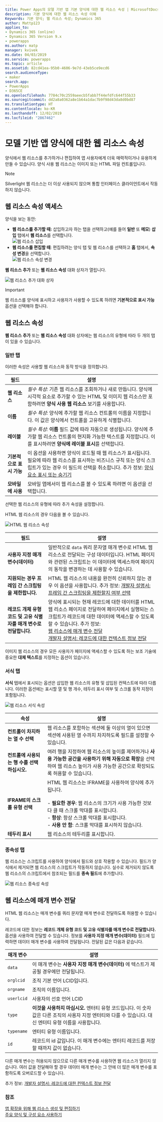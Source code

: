 ```yaml
---
title: Power Apps의 모델 기반 앱 기본 양식에 대한 웹 리소스 속성 | MicrosoftDocs
description: 기본 양식에 대한 웹 리소스 속성 이해
Keywords: 기본 양식; 웹 리소스 속성; Dynamics 365
author: Mattp123
applies_to:
- Dynamics 365 (online)
- Dynamics 365 Version 9.x
- powerapps
ms.author: matp
manager: kvivek
ms.date: 04/03/2019
ms.service: powerapps
ms.topic: article
ms.assetid: 82cd41ea-95b0-4606-9e7d-43eb5ce9ecd6
search.audienceType:
- maker
search.app:
- PowerApps
- D365CE
ms.openlocfilehash: 7784c70c2559aeecb5fabb7f44efdfc644f55b33
ms.sourcegitcommit: dd2a8a0362a8e1b64a1dac7b9f98d43da8d0bd87
ms.translationtype: HT
ms.contentlocale: ko-KR
ms.lasthandoff: 12/02/2019
ms.locfileid: "2867462"
---
```

# <a name="web-resource-properties-for-model-driven-app-forms"></a>모델 기반 앱 양식에 대한 웹 리소스 속성

양식에서 웹 리소스를 추가하거나 편집하여 앱 사용자에게 더욱 매력적이거나 유용하게 만들 수 있습니다. 양식 사용 웹 리소스는 이미지 또는 HTML 파일 컨트롤입니다.

> [!NOTE]
> Silverlight 웹 리소스는 더 이상 사용되지 않으며 통합 인터페이스 클라이언트에서 작동하지 않습니다.

## <a name="access-web-resource-properties"></a>웹 리소스 속성 액세스

양식을 보는 동안:
- **웹 리소스를 추가할 때:** 삽입하고자 하는 탭을 선택하고(예를 들어 **일반** 또 **메모**) **삽입** 탭에서 **웹 리소스**를 선택합니다.<br />![웹 리소스 삽입](media/insert-web-resource.png)
- **웹 리소스를 편집할 때**: 편집하려는 양식 탭 및 웹 리소스를 선택하고 **홈** 탭에서, **속성 변경**을 선택합니다. <br />![웹 리소스 속성 변경](media/web-resource-change-properties.png)

**웹 리소스 추가** 또는 **웹 리소스 속성** 대화 상자가 열립니다.

![웹 리소스 추가 대화 상자](media/add-web-resource-dialog.png)

> [!IMPORTANT]
> 웹 리소스를 양식에 표시하고 사용자가 사용할 수 있도록 하려면 **기본적으로 표시 가능** 옵션을 선택해야 합니다.

## <a name="web-resource-properties"></a>웹 리소스 속성

 **웹 리소스 추가** 또는 **웹 리소스 속성** 대화 상자에는 웹 리소스의 유형에 따라 두 개의 탭이 있을 수 있습니다.

### <a name="general-tab"></a>일반 탭

이러한 속성은 사용할 웹 리소스와 동작 방식을 정의합니다.

|필드|설명|
|--|--|
|**웹 리소스**|*필수 특성:* 기존 웹 리소스를 조회하거나 새로 만듭니다. 양식에 시각적 요소로 추가할 수 있는 HTML 및 이미지 웹 리소스만 포함하려면 **양식 사용 웹 리소스** 보기를 사용합니다.|
|**이름**|*필수 특성:* 양식에 추가할 웹 리소스 컨트롤의 이름을 지정합니다. 이 값은 양식에서 컨트롤을 고유하게 식별합니다.|
|**레이블**|*필수 특성:* **이름** 필드 값에 따라 자동으로 생성됩니다. 양식에 추가할 웹 리소스 컨트롤의 현지화 가능한 텍스트를 지정합니다. 이 를 표시하려면 **양식에 레이블 표시**를 선택합니다.|
|**기본적으로 표시 가능**|이 옵션을 사용하면 양식이 로드될 때 웹 리소스가 표시됩니다. 필요에 따라 웹 리소스를 표시하는 비즈니스 규칙 또는 양식 스크립트가 있는 경우 이 필드의 선택을 취소합니다. 추가 정보: [양식 요소 표시 또는 숨기기](visibility-options-legacy.md)|
|**모바일에 사용**|모바일 앱에서이 웹 리소스를 볼 수 있도록 하려면 이 옵션을 선택합니다.|

선택한 웹 리소스의 유형에 따라 추가 속성을 설정합니다.

HTML 웹 리소스의 경우 다음을 볼 수 있습니다.

![HTML 웹 리소스 속성](media/web-resource-general-html-properties.png)

|필드|설명|
|--|--|
|**사용자 지정 매개 변수(데이터)**|일반적으로 `data` 쿼리 문자열 매개 변수로 HTML 웹 리소스로 전달되는 구성 데이터입니다. HTML 페이지와 관련된 스크립트는 이 데이터에 액세스하여 페이지의 동작을 변경하는 데 사용할 수 있습니다.|
|**지원되는 경우 프레임 간 스크립팅을 제한합니다.**|HTML 웹 리소스의 내용을 완전히 신뢰하지 않는 경우 이 옵션을 사용합니다. 추가 정보: [개발자 설명서: 프레임 간 스크립팅을 제한할지 여부 선택](/dynamics365/customer-engagement/developer/use-iframe-and-web-resource-controls-on-a-form#select-whether-to-restrict-cross-frame-scripting)|
|**레코드 개체 유형 코드 및 고유 식별자를 매개 변수로 전달합니다.**|양식에 표시되는 현재 레코드에 대한 데이터를 HTML 웹 리소스 페이지로 전달하여 페이지에서 실행되는 스크립트가 레코드에 대한 데이터에 액세스할 수 있도록 할 수 있습니다. 추가 정보: <br />[웹 리소스에 매개 변수 전달](#pass-parameters-to-web-resources)<br />[개발자 설명서: 레코드에 대한 컨텍스트 정보 전달](/dynamics365/customer-engagement/developer/use-iframe-and-web-resource-controls-on-a-form#pass-contextual-information-about-the-record)|

이미지 웹 리소스의 경우 모든 사용자가 페이지에 액세스할 수 있도록 하는 보조 기술에 중요한 **대체 텍스트**를 지정하는 옵션이 있습니다.

<!-- TODO: Why are Custom Parameters available to pass to image web resources? -->

### <a name="formatting-tab"></a>서식 탭

**서식** 탭에서 표시되는 옵션은 삽입한 웹 리소스의 유형 및 삽입된 컨텍스트에 따라 다릅니다. 이러한 옵션에는 표시할 열 및 행 개수, 테두리 표시 여부 및 스크롤 동작 지정이 포함됩니다.

![웹 리소스 서식 속성](media/web-resource-formatting-properties.png)

|속성|설명|  
|--------------|-----------------|
|**컨트롤이 차지하는 열 수 선택**|웹 리소스를 포함하는 섹션에 둘 이상의 열이 있으면 섹션에 사용된 열 수까지 차지하도록 필드를 설정할 수 있습니다.|  
|**컨트롤에 사용되는 행 수를 선택하십시오.**|여러 행을 지정하여 웹 리소스의 높이를 제어하거나 **사용 가능한 공간을 사용하기 위해 자동으로 확장**을 선택하여 웹 리소스 높이가 사용 가능한 공간으로 확장되도록 허용할 수 있습니다.|  
|**IFRAME의 스크롤 유형 선택**|HTML 웹 리소스는 IFRAME을 사용하여 양식에 추가됩니다.<br /><br /> - **필요한 경우**: 웹 리소스의 크기가 사용 가능한 것보다 클 때 스크롤 막대를 표시합니다.<br />- **항상**: 항상 스크롤 막대를 표시합니다.<br />- **사용 안 함**: 스크롤 막대를 표시하지 않습니다.|  
|**테두리 표시**|웹 리소스의 테두리를 표시합니다.|  


### <a name="dependencies-tab"></a>종속성 탭

웹 리소스는 스크립트를 사용하여 양식에서 필드와 상호 작용할 수 있습니다. 필드가 양식에서 제거되면 웹 리소스의 스크립트가 작동하지 않습니다. 실수로 제거되지 않도록 웹 리소스의 스크립트에서 참조되는 필드를 **종속 필드**에 추가합니다.

![웹 리소스 종속성 속성](media/web-resource-dependency-properties.png)
  
<a name="BKMK_PassingParametersToWebResource"></a> 
 
## <a name="pass-parameters-to-web-resources"></a>웹 리소스에 매개 변수 전달 

HTML 웹 리소스는 매개 변수를 쿼리 문자열 매개 변수로 전달하도록 허용할 수 있습니다.  
  
레코드에 대한 정보는 **레코드 개체 유형 코드 및 고유 식별자를 매개 변수로 전달합니다.** 옵션을 사용하여 전달할 수 있습니다. 정보를 **사용자 지정 매개 변수(데이터)** 필드에 입력하면 데이터 매개 변수를 사용하여 전달됩니다. 전달된 값은 다음과 같습니다.  
  
|매개 변수|설명|  
|---------------|-----------------|  
|`data`|이 매개 변수는 **사용자 지정 매개 변수(데이터)** 에 텍스트가 제공될 경우에만 전달됩니다.|  
|`orglcid`|조직 기본 언어 LCID입니다.|  
|`orgname`|조직의 이름입니다.|  
|`userlcid`|사용자의 선호 언어 LCID|  
|`type`|**이것을 사용하지 마십시오.** 엔터티 유형 코드입니다. 이 숫자 값은 다른 조직의 사용자 지정 엔터티와 다를 수 있습니다. 대신 엔터티 유형 이름을 사용합니다.|  
|`typename`|엔터티 유형 이름입니다.|  
|`id`|레코드의 id 값입니다. 이 매개 변수에는 엔터티 레코드를 저장할 때까지 값이 없습니다.|  
  
다른 매개 변수는 허용되지 않으므로 다른 매개 변수를 사용하면 웹 리소스가 열리지 않습니다. 여러 값을 전달해야 할 경우 데이터 매개 변수는 그 안에 더 많은 매개 변수를 포함하도록 오버로드할 수 있습니다.

추가 정보: [개발자 설명서: 레코드에 대한 컨텍스트 정보 전달](/dynamics365/customer-engagement/developer/use-iframe-and-web-resource-controls-on-a-form#pass-contextual-information-about-the-record)

### <a name="see-also"></a>참조

[앱 확장을 위해 웹 리소스 생성 및 편집하기](create-edit-web-resources.md)<br />
[주요 양식 및 구성 요소 사용하기](use-main-form-and-components.md)
